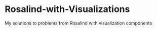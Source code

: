 # Rosalind-with-Visualizations
My solutions to problems from Rosalind with visualization components 

